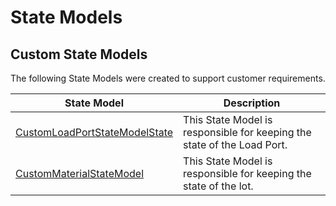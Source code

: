 # State Models

## Custom State Models

The following State Models were created to support customer requirements.

| State Model                    | Description       |
| ------                    | ------            |
| [CustomLoadPortStateModelState](/AMSOsram/techspec>artifacts>statemodels>CustomLoadPortStateModelState) | This State Model is responsible for keeping the state of the Load Port. | 
| [CustomMaterialStateModel](/AMSOsram/techspec>artifacts>statemodels>CustomMaterialStateModel) | This State Model is responsible for keeping the state of the lot. | 



